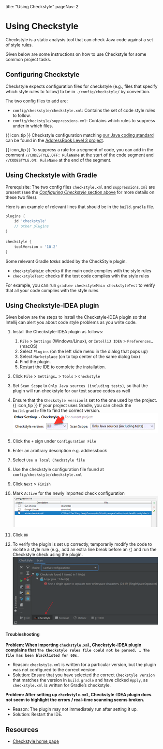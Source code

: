 <frontmatter>
  title: "Using Checkstyle"
  pageNav: 2
</frontmatter>

# Using Checkstyle

<div class="lead">

Checkstyle is a static analysis tool that can check Java code against a set of style rules.
</div>

Given below are some instructions on how to use Checkstyle for some common project tasks.

<!-- ==================================================================================================== -->

## Configuring Checkstyle

Checkstyle expects configuration files for checkstyle (e.g., files that specify which style rules to follow) to be in `./config/checkstyle/` by convention.

The two config files to add are:

* `config/checkstyle/checkstyle.xml`:  Contains the set of code style rules to follow.
* `config/checkstyle/suppressions.xml`: Contains which rules to suppress under in which files.

{{ icon_tip }} Checkstyle configuration matching [our Java coding standard](../conventions/java/intermediate.html) can be found in the [AddressBook Level 3 project](https://github.com/se-edu/addressbook-level3/tree/master/config/checkstyle).

{{ icon_tip }} To suppress a rule for a segment of code, you can add in the comment `//CODESTYLE.OFF: RuleName` at the start of the code segment and `//CODESTYLE.ON: RuleName` at the end of the segment.


<!-- ==================================================================================================== -->

## Using Checkstyle with Gradle

<div id="config-prereq">

Prerequisite: The two config files `checkstyle.xml` and `suppressions.xml` are present (see the [_Configuring Checkstyle_ section above](#configuring-checkstyle) for more details on these two files).
</div>

Here is an example of relevant lines that should be in the `build.gradle` file.

```groovy {highlight-lines="2,6-8", heading="build.gradle"}
plugins {
    id 'checkstyle'
    // other plugins
}

checkstyle {
    toolVersion = '10.2'
}
```

Some relevant Gradle _tasks_ added by the CheckStyle plugin.
* `checkstyleMain`: checks if the main code complies with the style rules
* `checkstyleTest`: checks if the test code complies with the style rules

For example, you can run `gradlew checkstyleMain checkstyleTest` to verify that all your code complies with the style rules.

<!-- ==================================================================================================== -->

## Using Checkstyle-IDEA plugin

<include src="checkstyle.md#config-prereq" />

Given below are the steps to install the Checkstyle-IDEA plugin so that Intellij can alert you about code style problems as you write code.

1. Install the Checkstyle-IDEA plugin as follows:
   1. `File` \> `Settings` (Windows/Linux), or `IntelliJ IDEA` \> `Preferences…​` (macOS)
   1. Select `Plugins` (on the left slide menu in the dialog that pops up)
   1. Select `Marketplace` (on to top center of the same dialog box)
   1. Find the plugin.
   1. Restart the IDE to complete the installation.

1. Click `File` \> `Settings…​` \> `Tools` \> `Checkstyle`

1. Set `Scan Scope` to `Only Java sources (including tests)`, so that the plugin will run checkstyle for our test source codes as well

1. Ensure that the `Checkstyle version` is set to the one used by the project.<br>
{{ icon_tip }} If your project uses Gradle, you can check the `build.gradle` file to find the correct version.<br>
   ![checkstyle idea scan scope](images/checkstyle/checkstyle-idea-scan-scope.png)

1.  Click the `+` sign under `Configuration File`

1.  Enter an arbitrary description e.g. addressbook

1.  Select `Use a local Checkstyle file`

1.  Use the checkstyle configuration file found at `config/checkstyle/checkstyle.xml`

1.  Click `Next` \> `Finish`

1. Mark `Active` for the newly imported check configuration<br>
  ![checkstyle idea configuration](images/checkstyle/checkstyle-idea-configuration.png)

1. Click `OK`

1. To verify the plugin is set up correctly, temporarily modify the code to violate a style rule (e.g., add an extra line break before an `{`) and run the Checkstyle check using the plugin.<br>
   <img src="images/checkstyle/runCheckstyle.png" width="800" />

#### Troubleshooting

**Problem: When importing `checkstyle.xml`, Checkstyle-IDEA plugin complains that `The Checkstyle rules file could not be parsed. …​ The file has been blacklisted for 60s.`**
* Reason: `checkstyle.xml` is written for a particular version, but the plugin was not configured to the correct version.
* Solution: Ensure that you have selected the correct `Checkstyle
    version` that matches the version in `build.gradle` and have clicked
    `Apply`, as `checkstyle.xml` is written for Gradle’s checkstyle.

**Problem: After setting up `checkstyle.xml`, Checkstyle-IDEA plugin does not seem to highlight the errors / real-time scanning seems broken.**
* Reason: The plugin may not immediately run after setting it up.
* Solution: Restart the IDE.

<!-- ==================================================================================================== -->

## Resources

* [Checkstyle home page](https://checkstyle.sourceforge.io/)
